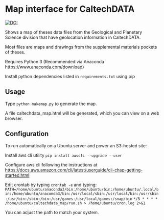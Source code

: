 # Map interface for CaltechDATA 

[![DOI](https://data.caltech.edu/badge/115029918.svg)](https://data.caltech.edu/badge/latestdoi/115029918)

Shows a map of theses data files from the Geological and Planetary Science division that
have geolocation information in CaltechDATA.

Most files are maps and drawings from the supplemental materials pockets of
theses.

Requires Python 3 (Recommended via Anaconda https://www.anaconda.com/download)

Install python dependencies listed in `requirements.txt` using pip

## Usage

Type `python makemap.py` to generate the map. 

A file caltechdata_map.html will be
generated, which you can view on a web browser.

## Configuration

To run automatically on a Ubuntu server and power an S3-hosted site:

Install aws cli utility `pip install awscli --upgrade --user`

Configure aws cli following the instructions at https://docs.aws.amazon.com/cli/latest/userguide/cli-chap-getting-started.html

Edit crontab by typing `crontab -e` and typing:
`PATH=/home/ubuntu/anaconda3/bin:/home/ubuntu/bin:/home/ubuntu/.local/bin:/home/ubuntu/anaconda3/bin:/usr/local/sbin:/usr/local/bin:/usr/sbin:/usr/bin:/sbin:/bin:/usr/games:/usr/local/games:/snap/bin`
`*/5 * * * * /home/ubuntu/caltechdata_map/run.sh > /home/ubuntu/cron.log 2>&1`

You can adjust the path to match your system.

